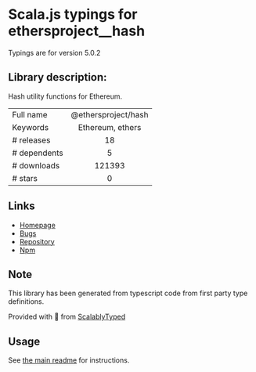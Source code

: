 
# Scala.js typings for ethersproject__hash

Typings are for version 5.0.2

## Library description:
Hash utility functions for Ethereum.

|                    |                 |
| ------------------ | :-------------: |
| Full name          | @ethersproject/hash |
| Keywords           | Ethereum, ethers |
| # releases         | 18 |
| # dependents       | 5 |
| # downloads        | 121393 |
| # stars            | 0 |

## Links
- [Homepage](https://github.com/ethers-io/ethers.js#readme)
- [Bugs](https://github.com/ethers-io/ethers.js/issues)
- [Repository](https://github.com/ethers-io/ethers.js)
- [Npm](https://www.npmjs.com/package/%40ethersproject%2Fhash)
    


## Note
This library has been generated from typescript code from first party type definitions.

Provided with :purple_heart: from [ScalablyTyped](https://github.com/oyvindberg/ScalablyTyped)

## Usage
See [the main readme](../../readme.md) for instructions.


